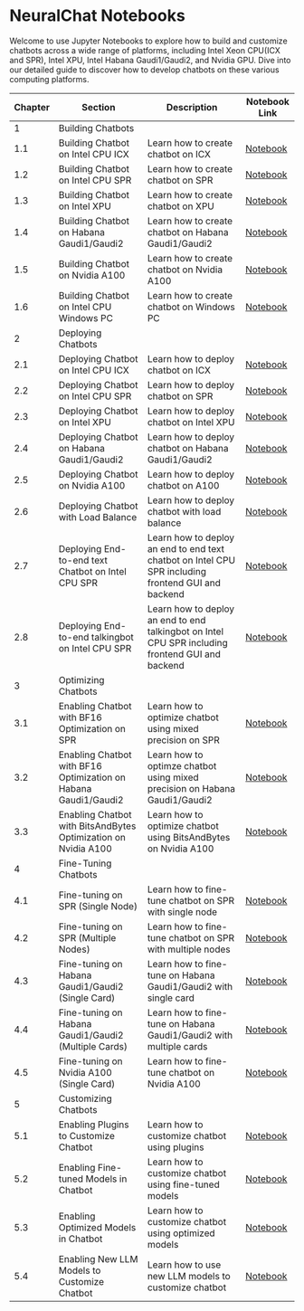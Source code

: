 NeuralChat Notebooks
===========================

Welcome to use Jupyter Notebooks to explore how to build and customize chatbots across a wide range of platforms, including Intel Xeon CPU(ICX and SPR), Intel XPU, Intel Habana Gaudi1/Gaudi2, and Nvidia GPU. Dive into our detailed guide to discover how to develop chatbots on these various computing platforms.

| Chapter | Section                                       | Description                                                | Notebook Link                                           |
| ------- | --------------------------------------------- | ---------------------------------------------------------- | ------------------------------------------------------- |
| 1       | Building Chatbots                             |                                                           |                                                         |
| 1.1     | Building Chatbot on Intel CPU ICX             | Learn how to create chatbot on ICX                      | [Notebook](./notebooks/build_chatbot_on_icx.ipynb) |
| 1.2     | Building Chatbot on Intel CPU SPR             | Learn how to create chatbot on SPR                      | [Notebook](./notebooks/build_chatbot_on_spr.ipynb) |
| 1.3     | Building Chatbot on Intel XPU                 | Learn how to create chatbot on XPU                      | [Notebook](./notebooks/build_chatbot_on_xpu.ipynb) |
| 1.4     | Building Chatbot on Habana Gaudi1/Gaudi2      | Learn how to create chatbot on Habana Gaudi1/Gaudi2     | [Notebook](./notebooks/build_chatbot_on_habana_gaudi.ipynb) |
| 1.5     | Building Chatbot on Nvidia A100               | Learn how to create chatbot on Nvidia A100              | [Notebook](./notebooks/build_chatbot_on_nv_a100.ipynb)   |
| 1.6     | Building Chatbot on Intel CPU Windows PC      | Learn how to create chatbot on Windows PC               | [Notebook](../examples/talkingbot_pc/build_talkingbot_on_pc.ipynb) |
| 2       | Deploying Chatbots                            |                                                           |                                                         |
| 2.1     | Deploying Chatbot on Intel CPU ICX            | Learn how to deploy chatbot on ICX                    | [Notebook](./notebooks/deploy_chatbot_on_icx.ipynb) |
| 2.2     | Deploying Chatbot on Intel CPU SPR            | Learn how to deploy chatbot on SPR                    | [Notebook](./notebooks/deploy_chatbot_on_spr.ipynb) |
| 2.3     | Deploying Chatbot on Intel XPU                | Learn how to deploy chatbot on Intel XPU              | [Notebook](./notebooks/deploy_chatbot_on_xpu.ipynb) |
| 2.4     | Deploying Chatbot on Habana Gaudi1/Gaudi2     | Learn how to deploy chatbot on Habana Gaudi1/Gaudi2   | [Notebook](./notebooks/deploy_chatbot_on_habana_gaudi.ipynb) |
| 2.5     | Deploying Chatbot on Nvidia A100              | Learn how to deploy chatbot on A100                   | [Notebook](./notebooks/deploy_chatbot_on_nv_a100.ipynb) |
| 2.6     | Deploying Chatbot with Load Balance           | Learn how to deploy chatbot with load balance         | [Notebook](./notebooks/chatbot_with_load_balance.ipynb) |
| 2.7     | Deploying End-to-end text Chatbot on Intel CPU SPR  | Learn how to deploy an end to end text chatbot on Intel CPU SPR including frontend GUI and backend | [Notebook](./notebooks/setup_text_chatbot_service_on_spr.ipynb) |
| 2.8     | Deploying End-to-end talkingbot on Intel CPU SPR  | Learn how to deploy an end to end talkingbot on Intel CPU SPR including frontend GUI and backend | [Notebook](./notebooks/setup_talking_chatbot_service_on_spr.ipynb) |
| 3       | Optimizing Chatbots                         |                                                            |                                                         |
| 3.1     | Enabling Chatbot with BF16 Optimization on SPR        | Learn how to optimize chatbot using mixed precision on SPR | [Notebook](./notebooks/amp_optimization_on_spr.ipynb) |
| 3.2     | Enabling Chatbot with BF16 Optimization on Habana Gaudi1/Gaudi2 | Learn how to optimze chatbot using mixed precision on Habana Gaudi1/Gaudi2 | [Notebook](./notebooks/amp_optimization_on_habana_gaudi.ipynb) |
| 3.3     | Enabling Chatbot with BitsAndBytes Optimization on Nvidia A100 | Learn how to optimize chatbot using BitsAndBytes on Nvidia A100 | [Notebook](./notebooks/weight_only_optimization_on_nv_a100.ipynb) |
| 4       | Fine-Tuning Chatbots                           |                                                            |                                                         |
| 4.1     | Fine-tuning on SPR (Single Node)               | Learn how to fine-tune chatbot on SPR with single node | [Notebook](./notebooks/single_node_finetuning_on_spr.ipynb) |
| 4.2     | Fine-tuning on SPR (Multiple Nodes)            | Learn how to fine-tune chatbot on SPR with multiple nodes | [Notebook](./notebooks/multi_node_finetuning_on_spr.ipynb) |
| 4.3     | Fine-tuning on Habana Gaudi1/Gaudi2 (Single Card) | Learn how to fine-tune on Habana Gaudi1/Gaudi2 with single card | [Notebook](./notebooks/single_card_finetuning_on_habana_gaudi.ipynb) |
| 4.4     | Fine-tuning on Habana Gaudi1/Gaudi2 (Multiple Cards) | Learn how to fine-tune on  Habana Gaudi1/Gaudi2 with multiple cards | [Notebook](./notebooks/multi_card_finetuning_on_habana_gaudi.ipynb) |
| 4.5     | Fine-tuning on Nvidia A100 (Single Card)       | Learn how to fine-tune chatbot on Nvidia A100 | [Notebook](./notebooks/finetuning_on_nv_a100.ipynb) |
| 5       | Customizing Chatbots                          |                                                          |                                                         |
| 5.1     | Enabling Plugins to Customize Chatbot         | Learn how to customize chatbot using plugins             | [Notebook](./notebooks/customize_chatbot_with_plugins.ipynb) |
| 5.2     | Enabling Fine-tuned Models in Chatbot         | Learn how to customize chatbot using fine-tuned models   | [Notebook](./notebooks/customize_chatbot_with_finetuned_models.ipynb) |
| 5.3     | Enabling Optimized Models in Chatbot          | Learn how to customize chatbot using optimized models    | [Notebook](./notebooks/customize_chatbot_with_optimized_models.ipynb) |
| 5.4     | Enabling New LLM Models to Customize Chatbot  | Learn how to use new LLM models to customize chatbot     | [Notebook](./notebooks/customize_chatbot_with_new_llm_models.ipynb) |


